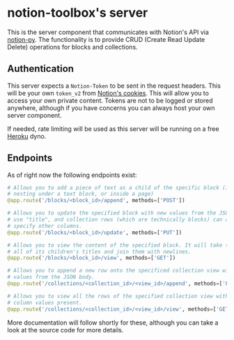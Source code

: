# notion-toolbox's server

This is the server component that communicates with Notion's API via [notion-py](https://github.com/jamalex/notion-py). The functionality is to provide CRUD (Create Read Update Delete) operations for blocks and collections.

## Authentication

This server expects a `Notion-Token` to be sent in the request headers. This will be your own `token_v2` from [Notion's cookies](https://www.notion.so/). This will allow you to access your own private content. Tokens are not to be logged or stored anywhere, although if you have concerns you can always host your own server component.

If needed, rate limiting will be used as this server will be running on a free [Heroku](https://heroku.com/) dyno.

## Endpoints

As of right now the following endpoints exist:

```python
# Allows you to add a piece of text as a child of the specific block (i.e.,
# nesting under a text block, or inside a page)
@app.route('/blocks/<block_id>/append', methods=['POST'])

# Allows you to update the specified block with new values from the JSON body. Text blocks
# use "title", and collection rows (which are technically blocks) can also
# specify other columns.
@app.route('/blocks/<block_id>/update', methods=['PUT'])

# Allows you to view the content of the specified block. It will take the block's title and
# all of its children's titles and join them with newlines.
@app.route('/blocks/<block_id>/view', methods=['GET'])

# Allows you to append a new row onto the specificed collection view with the
# values from the JSON body.
@app.route('/collections/<collection_id>/<view_id>/append', methods=['POST'])

# Allows you to view all the rows of the specified collection view with all the
# column values present.
@app.route('/collections/<collection_id>/<view_id>/view', methods=['GET'])
```

More documentation will follow shortly for these, although you can take a look at the source code for more details.
